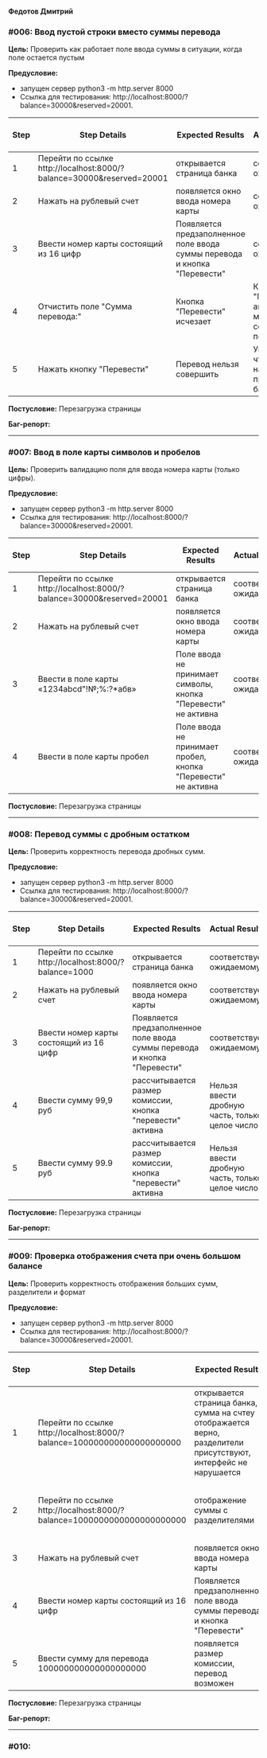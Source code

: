 #### Федотов Дмитрий

### #006: Ввод пустой строки вместо суммы перевода

**Цель:** Проверить как работает поле ввода суммы в ситуации, когда поле остается пустым

**Предусловие:** 
- запущен сервер python3 -m http.server 8000
- Ссылка для тестирования: http://localhost:8000/?balance=30000&reserved=20001.


Step     | Step Details	            | 	Expected Results		          |    Actual Results			| Pass / Fail	|
---------|--------------------------|-------------------------------------|-----------------------------|---------------|	
1 |	Перейти по ссылке http://localhost:8000/?balance=30000&reserved=20001 | открывается страница банка   | соответствует ожидаемому | Pass |
2 | Нажать на рублевый счет | появляется окно ввода номера карты | соответствует ожидаемому | Pass |
3 | Ввести номер карты состоящий из 16 цифр | Появляется предзаполненное поле ввода суммы перевода и кнопка "Перевести" | соответствует ожидаемому | Pass |
4 | Отчистить поле "Сумма перевода:" | Кнопка "Перевести" исчезает | Кнопка "Перевести" активна, можно совершить перевод | Fail |
5 | Нажать кнопку "Перевести" | Перевод нельзя совершить | Уведомление, что перевод на 0 рую. принят банком | Fail |

**Постусловие:** Перезагрузка страницы

**Баг-репорт:**

---

### #007: Ввод в поле карты символов и пробелов

**Цель:** Проверить валидацию поля для ввода номера карты (только цифры).

**Предусловие:** 
- запущен сервер python3 -m http.server 8000
- Ссылка для тестирования: http://localhost:8000/?balance=30000&reserved=20001.

Step     | Step Details	            | 	Expected Results		          |    Actual Results			| Pass / Fail	|
---------|--------------------------|-------------------------------------|-----------------------------|---------------|	
1 |	Перейти по ссылке http://localhost:8000/?balance=30000&reserved=20001 | открывается страница банка   | соответствует ожидаемому | Pass |
2 | Нажать на рублевый счет | появляется окно ввода номера карты | соответствует ожидаемому | Pass |
3 | Ввести в поле карты «1234abcd"!№;%:?*абв» | Поле ввода не принимает символы, кнопка "Перевести" не активна | соответствует ожидаемому | Pass |
4 | Ввести в поле карты пробел | Поле ввода не принимает пробел, кнопка "Перевести" не активна | соответствует ожидаемому | Pass |

**Постусловие:** Перезагрузка страницы

---

### #008: Перевод суммы с дробным остатком

**Цель:** Проверить корректность перевода дробных сумм.

**Предусловие:** 
- запущен сервер python3 -m http.server 8000
- Ссылка для тестирования: http://localhost:8000/?balance=30000&reserved=20001.

Step     | Step Details	            | 	Expected Results		          |    Actual Results			| Pass / Fail	|
---------|--------------------------|-------------------------------------|-----------------------------|---------------|	
1 | Перейти по ссылке http://localhost:8000/?balance=1000 | открывается страница банка   | соответствует ожидаемому | Pass |
2 | Нажать на рублевый счет | появляется окно ввода номера карты | соответствует ожидаемому | Pass |
3 | Ввести номер карты состоящий из 16 цифр | Появляется предзаполненное поле ввода суммы перевода и кнопка "Перевести" | соответствует ожидаемому | Pass |
4 | Ввести сумму 99,9 руб | рассчитывается размер комиссии, кнопка "перевести" активна | Нельзя ввести дробную часть, только целое число | Fail |
5 | Ввести сумму 99.9 руб | рассчитывается размер комиссии, кнопка "перевести" активна | Нельзя ввести дробную часть, только целое число | Fail |

**Постусловие:** Перезагрузка страницы

**Баг-репорт:**

---

### #009: Проверка отображения счета при очень большом балансе

**Цель:** Проверить корректность отображения больших сумм, разделители и формат

**Предусловие:** 
- запущен сервер python3 -m http.server 8000
- Ссылка для тестирования: http://localhost:8000/?balance=30000&reserved=20001.

Step     | Step Details	            | 	Expected Results		          |    Actual Results			| Pass / Fail	|
---------|--------------------------|-------------------------------------|-----------------------------|---------------|	
1 | Перейти по ссылке http://localhost:8000/?balance=100000000000000000000 | открывается страница банка, сумма на счтеу отображается верно, разделители присутствуют, интерфейс не нарушается  | соответствует ожидаемому | Pass |
2 | Перейти по ссылке http://localhost:8000/?balance=1000000000000000000000 |  отображение суммы с разделителями | открывается страница банка, сумма отображается в формате 1e+21 ₽ | fail |
3 | Нажать на рублевый счет | появляется окно ввода номера карты | соответствует ожидаемому | Pass |
4 | Ввести номер карты состоящий из 16 цифр | Появляется предзаполненное поле ввода суммы перевода и кнопка "Перевести" | соответствует ожидаемому | Pass |
5 | Ввести сумму для перевода 100000000000000000000 | появляется размер комиссии, перевод возможен | соответствует ожидаемому | Pass |

**Постусловие:** Перезагрузка страницы

**Баг-репорт:**

---

### #010: 

